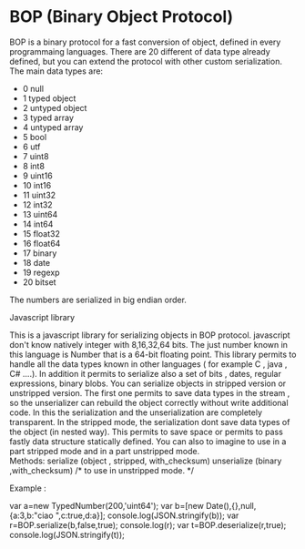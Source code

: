 # BOP (Binary Object Protocol)

BOP is a binary protocol for a fast conversion of object, defined in every programmaing languages.
There are 20 different of data type already defined, but you can extend the protocol with other custom serialization. 
The main data types are:

 * 0 null
 * 1 typed object
 * 2 untyped object
 * 3 typed array
 * 4 untyped array
 * 5 bool
 * 6 utf
 * 7 uint8 
 * 8 int8
 * 9 uint16
 * 10 int16
 * 11 uint32
 * 12 int32
 * 13 uint64
 * 14 int64
 * 15 float32
 * 16 float64
 * 17 binary
 * 18 date
 * 19 regexp
 * 20 bitset
 
The numbers are serialized in big endian order. 

Javascript library 

This is a javascript library for serializing objects in BOP protocol.
javascript don't know natively integer with 8,16,32,64 bits. The just number known in this language is Number that is a 64-bit floating point. 
This library permits to handle all the data types known  in other languages ( for example C , java , C# ....). 
In addition it permits to serialize also a set of bits , dates, regular expressions, binary blobs. 
You can serialize objects in stripped version or unstripped version.
The first one permits to save data types in the stream , so the unserializer can rebuild the object correctly without write additional code. In this the serialization and the unserialization are completely transparent. 
In the stripped mode, the serialization dont save data types of the object (in nested way). This permits to save space or permits to pass fastly data structure statically defined. 
You can also to imagine to use in a part stripped mode and in a part unstripped mode.  
Methods:
serialize (object , stripped, with_checksum)
unserialize (binary ,with_checksum) /* to use in unstripped mode. */


Example :  


var a=new TypedNumber(200,'uint64');
var b=[new Date(),{},null,{a:3,b:"ciao ",c:true,d:a}];
console.log(JSON.stringify(b));
var r=BOP.serialize(b,false,true);
console.log(r);
var t=BOP.deserialize(r,true);
console.log(JSON.stringify(t));


